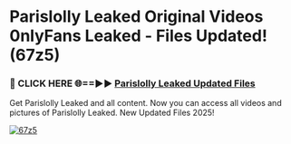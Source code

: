# Parislolly Leaked Original Videos 0nlyFans Leaked - Files Updated! (67z5)

<h3>🔴 CLICK HERE 🌐==►► <a href="https://tinyurl.com/2jnfzry5" rel="nofollow">Parislolly Leaked Updated Files</a></h3>

Get Parislolly Leaked and all content. Now you can access all videos and pictures of Parislolly Leaked. New Updated Files 2025!

[![67z5](https://i.imgur.com/GyGTBgg.gif)](https://tinyurl.com/2jnfzry5)
